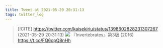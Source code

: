 ```yaml
---
title: Tweet at 2021-05-29 20:31:13
tags: twitter_log
---
```


> [!CITE] https://twitter.com/kaisekiriu/status/1398602828231307267 (2021-05-29 20:31:13)
> ![](https://twitter.com/kaisekiriu/status/1398602828231307267)
> 『Invertebrates』第3版 (2016)
> https://t.co/FQ6cpQ8nHh
